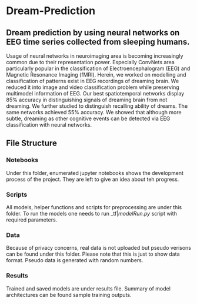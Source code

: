 # Dream-Prediction
## Dream prediction by using neural networks on EEG time series collected from sleeping humans.
Usage of neural networks in neuroimaging area is becoming increasingly common due to their representation power. Especially ConvNets area particularly popular in the classification of Electroencephalogram (EEG) and Magnetic Resonance Imaging (fMRI). Herein, we worked on modelling and classification of patterns exist in EEG recordings of dreaming brain. We reduced it into image and video classification problem while preserving multimodel information of EEG. Our best spatiotemporal networks display 85\% accuracy in distinguishing signals of dreaming brain from not dreaming. We further studied to distinguish recalling ability of dreams. The same networks achieved 55\% accuracy. We showed that although more subtle, dreaming as other cognitive events can be detected via EEG classification with neural networks. 

## File Structure
### Notebooks
Under this folder, enumerated jupyter notebooks shows the development process of the project. They are left to give an idea about teh progress.
### Scripts
All models, helper functions and scripts for preprocessing are under this folder. To run the models one needs to run _tf|_modelRun.py_ script with required parameters. 
### Data 
Because of privacy concerns, real data is not uploaded but pseudo verisons can be found under this folder. Please note that this is just to show data format. Pseudo data is generated with random numbers.
### Results
Trained and saved models are under results file. Summary of model architectures can be found sample training outputs.
